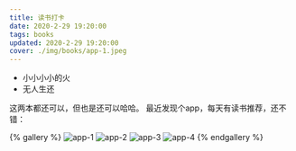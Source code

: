 ```yaml
---
title: 读书打卡
date: 2020-2-29 19:20:00
tags: books
updated: 2020-2-29 19:20:00
cover: ./img/books/app-1.jpeg
---
```


- 小小小小的火
- 无人生还

这两本都还可以，但也是还可以哈哈。
最近发现个app，每天有读书推荐，还不错：

{% gallery %}
![app-1](./img/books/app-1.jpeg)
![app-2](./img/books/app-2.jpeg)
![app-3](./img/books/app-3.jpeg)
![app-4](./img/books/app-4.jpeg)
{% endgallery %}
